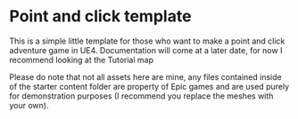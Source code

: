 # Point and click template

This is a simple little template for those who want to make a point and click adventure game in UE4. Documentation will come at a later date, for now I recommend looking at the Tutorial map

Please do note that not all assets here are mine, any files contained inside of the starter content folder are property of Epic games and are used purely for demonstration purposes (I recommend you replace the meshes with your own).
